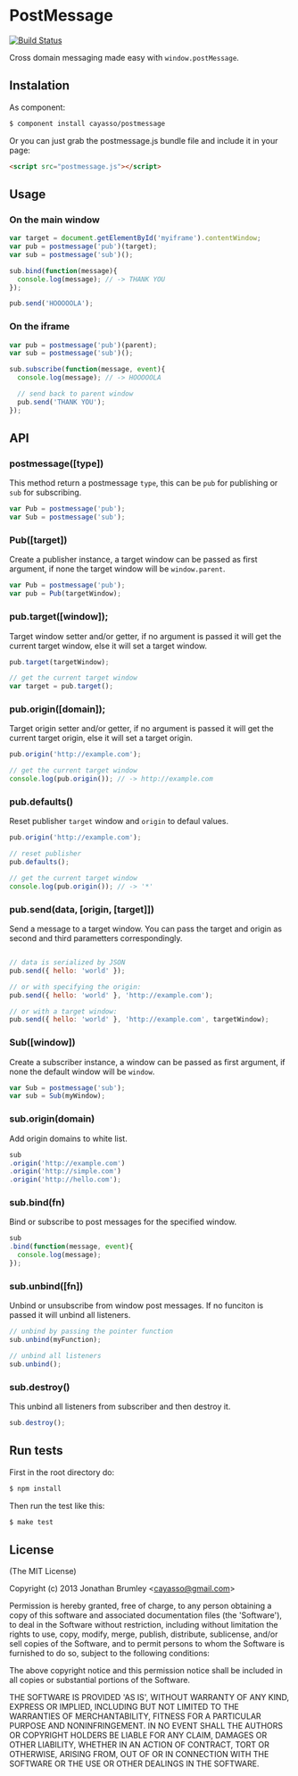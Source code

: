 # PostMessage

[![Build Status](https://travis-ci.org/cayasso/postmessage.png?branch=master)](https://travis-ci.org/cayasso/postmessage)

Cross domain messaging made easy with `window.postMessage`.

## Instalation

As component:

```bash
$ component install cayasso/postmessage
```

Or you can just grab the postmessage.js bundle file and include it in your page:

```html
<script src="postmessage.js"></script>
```

## Usage

### On the main window

```javascript
var target = document.getElementById('myiframe').contentWindow;
var pub = postmessage('pub')(target);
var sub = postmessage('sub')();

sub.bind(function(message){
  console.log(message); // -> THANK YOU
});

pub.send('HOOOOOLA');

```

### On the iframe

```javascript
var pub = postmessage('pub')(parent);
var sub = postmessage('sub')();

sub.subscribe(function(message, event){
  console.log(message); // -> HOOOOOLA

  // send back to parent window
  pub.send('THANK YOU');
});

```

## API

### postmessage([type])

This method return a postmessage `type`, this can be `pub` for publishing or `sub` for subscribing.

```javascript
var Pub = postmessage('pub');
var Sub = postmessage('sub');
```
### Pub([target])

Create a publisher instance, a target window can be passed as first argument, if none the target 
window will be `window.parent`.

```javascript
var Pub = postmessage('pub');
var pub = Pub(targetWindow);
```
### pub.target([window]);

Target window setter and/or getter, if no argument is passed it will get the current 
target window, else it will set a target window.

```javascript
pub.target(targetWindow);

// get the current target window
var target = pub.target();
```

### pub.origin([domain]);

Target origin setter and/or getter, if no argument is passed it will get the current 
target origin, else it will set a target origin.

```javascript
pub.origin('http://example.com');

// get the current target window
console.log(pub.origin()); // -> http://example.com
```

### pub.defaults()

Reset publisher `target` window and `origin` to defaul values. 

```javascript
pub.origin('http://example.com');

// reset publisher
pub.defaults();

// get the current target window
console.log(pub.origin()); // -> '*'
```

### pub.send(data, [origin, [target]])

Send a message to a target window. You can pass the target and origin as second 
and third parametters correspondingly.

```javascript

// data is serialized by JSON
pub.send({ hello: 'world' });

// or with specifying the origin:
pub.send({ hello: 'world' }, 'http://example.com');

// or with a target window:
pub.send({ hello: 'world' }, 'http://example.com', targetWindow);

```

### Sub([window])

Create a subscriber instance, a window can be passed as first argument, if none the default 
window will be `window`.

```javascript
var Sub = postmessage('sub');
var sub = Sub(myWindow);
```

### sub.origin(domain)

Add origin domains to white list.

```javascript
sub
.origin('http://example.com')
.origin('http://simple.com')
.origin('http://hello.com');
```

### sub.bind(fn)

Bind or subscribe to post messages for the specified window.

```javascript
sub
.bind(function(message, event){
  console.log(message);
});
```

### sub.unbind([fn])

Unbind or unsubscribe from window post messages. If no funciton is passed it will unbind all listeners.

```javascript
// unbind by passing the pointer function
sub.unbind(myFunction);

// unbind all listeners
sub.unbind();
```

### sub.destroy()

This unbind all listeners from subscriber and then destroy it.

```javascript
sub.destroy();
```

## Run tests

First in the root directory do:

``` bash
$ npm install
```

Then run the test like this:

``` bash
$ make test
```

## License

(The MIT License)

Copyright (c) 2013 Jonathan Brumley &lt;cayasso@gmail.com&gt;

Permission is hereby granted, free of charge, to any person obtaining
a copy of this software and associated documentation files (the
'Software'), to deal in the Software without restriction, including
without limitation the rights to use, copy, modify, merge, publish,
distribute, sublicense, and/or sell copies of the Software, and to
permit persons to whom the Software is furnished to do so, subject to
the following conditions:

The above copyright notice and this permission notice shall be
included in all copies or substantial portions of the Software.

THE SOFTWARE IS PROVIDED 'AS IS', WITHOUT WARRANTY OF ANY KIND,
EXPRESS OR IMPLIED, INCLUDING BUT NOT LIMITED TO THE WARRANTIES OF
MERCHANTABILITY, FITNESS FOR A PARTICULAR PURPOSE AND NONINFRINGEMENT.
IN NO EVENT SHALL THE AUTHORS OR COPYRIGHT HOLDERS BE LIABLE FOR ANY
CLAIM, DAMAGES OR OTHER LIABILITY, WHETHER IN AN ACTION OF CONTRACT,
TORT OR OTHERWISE, ARISING FROM, OUT OF OR IN CONNECTION WITH THE
SOFTWARE OR THE USE OR OTHER DEALINGS IN THE SOFTWARE.
